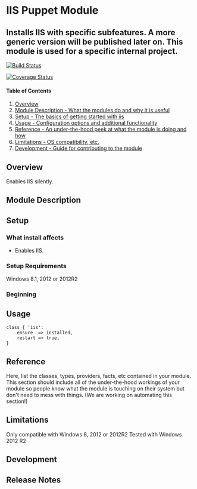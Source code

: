 # IIS Puppet Module

## Installs IIS with specific subfeatures. A more generic version will be published later on. This module is used for a specific internal project.

[![Build Status](https://travis-ci.org/PierrickI3/pierrickl-iis.svg?branch=master)](https://travis-ci.org/PierrickI3/pierrickl-iis)

[![Coverage Status](https://coveralls.io/repos/PierrickI3/pierrickl-iis/badge.svg)](https://coveralls.io/r/PierrickI3/pierrickl-iis)

#### Table of Contents

1. [Overview](#overview)
2. [Module Description - What the modules do and why it is useful](#module-description)
3. [Setup - The basics of getting started with iis](#setup)
4. [Usage - Configuration options and additional functionality](#usage)
5. [Reference - An under-the-hood peek at what the module is doing and how](#reference)
5. [Limitations - OS compatibility, etc.](#limitations)
6. [Development - Guide for contributing to the module](#development)

## Overview

Enables IIS silently.

## Module Description

## Setup

### What install affects

* Enables IIS.

### Setup Requirements

Windows 8.1, 2012 or 2012R2

### Beginning

## Usage

```puppet
class { 'iis':
    ensure  => installed,
    restart => true,
}
```

## Reference

Here, list the classes, types, providers, facts, etc contained in your module.
This section should include all of the under-the-hood workings of your module so
people know what the module is touching on their system but don't need to mess
with things. (We are working on automating this section!)

## Limitations

Only compatible with Windows 8, 2012 or 2012R2
Tested with Windows 2012 R2

## Development

## Release Notes